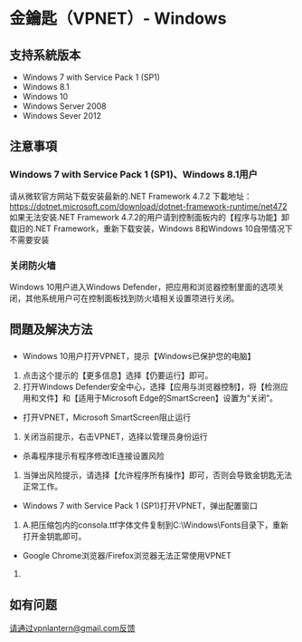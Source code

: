 # 金鑰匙（VPNET）- Windows
## 支持系統版本
* Windows 7 with Service Pack 1 (SP1)
* Windows 8.1
* Windows 10
* Windows Server 2008
* Windows Sever 2012
## 注意事項
### Windows 7 with Service Pack 1 (SP1)、Windows 8.1用户
请从微软官方网站下载安装最新的.NET Framework 4.7.2
下載地址：https://dotnet.microsoft.com/download/dotnet-framework-runtime/net472
如果无法安装.NET Framework 4.7.2的用户请到控制面板内的【程序与功能】卸载旧的.NET Framework，重新下载安装，Windows 8和Windows 10自带情况下不需要安装

### 关闭防火墙
Windows 10用户进入Windows Defender，把应用和浏览器控制里面的选项关闭，其他系统用户可在控制面板找到防火墙相关设置项进行关闭。

## 問題及解決方法
### 
* Windows 10用户打开VPNET，提示【Windows已保护您的电脑】
1. 点击这个提示的【更多信息】选择【仍要运行】即可。
2. 打开Windows Defender安全中心，选择【应用与浏览器控制】，将【检测应用和文件】和【适用于Microsoft Edge的SmartScreen】设置为“关闭”。

* 打开VPNET，Microsoft SmartScreen阻止运行
1. 关闭当前提示，右击VPNET，选择以管理员身份运行

* 杀毒程序提示有程序修改IE连接设置风险
1. 当弹出风险提示，请选择【允许程序所有操作】即可，否则会导致金钥匙无法正常工作。

* Windows 7 with Service Pack 1 (SP1)打开VPNET，弹出配置窗口
1. A.把压缩包内的consola.ttf字体文件复制到C:\Windows\Fonts目录下，重新打开金钥匙即可。

* Google Chrome浏览器/Firefox浏览器无法正常使用VPNET
1. 




## 如有问题
请通过vpnlantern@gmail.com反馈

